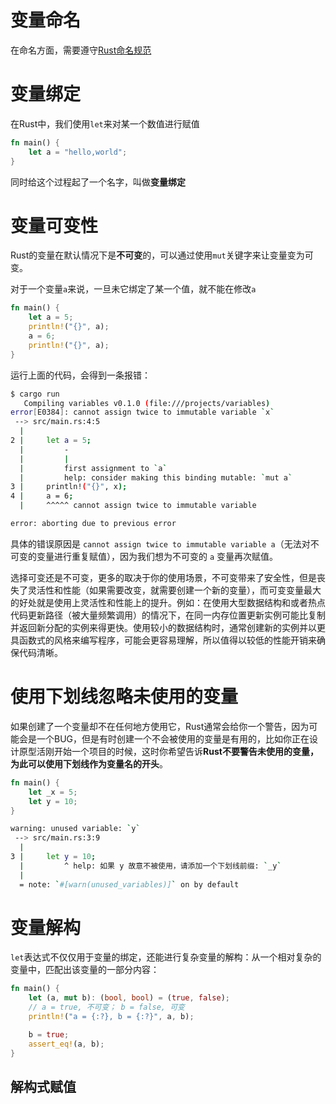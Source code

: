 # 变量命名

在命名方面，需要遵守[Rust命名规范](https://course.rs/practice/naming.html)

# 变量绑定

在Rust中，我们使用`let`来对某一个数值进行赋值

```rust
fn main() { 
    let a = "hello,world";
}
```

同时给这个过程起了一个名字，叫做**变量绑定**

# 变量可变性

Rust的变量在默认情况下是**不可变**的，可以通过使用`mut`关键字来让变量变为可变。

对于一个变量`a`来说，一旦未它绑定了某一个值，就不能在修改`a`

```rust
fn main() {
	let a = 5;
	println!("{}", a);
	a = 6;
	println!("{}", a);
}
```

运行上面的代码，会得到一条报错：

```bash
$ cargo run
   Compiling variables v0.1.0 (file:///projects/variables)
error[E0384]: cannot assign twice to immutable variable `x`
 --> src/main.rs:4:5
  |
2 |     let a = 5;
  |         -
  |         |
  |         first assignment to `a`
  |         help: consider making this binding mutable: `mut a`
3 |     println!("{}", x);
4 |     a = 6;
  |     ^^^^^ cannot assign twice to immutable variable

error: aborting due to previous error

```

具体的错误原因是 `cannot assign twice to immutable variable a`（无法对不可变的变量进行重复赋值），因为我们想为不可变的 `a` 变量再次赋值。

选择可变还是不可变，更多的取决于你的使用场景，不可变带来了安全性，但是丧失了灵活性和性能（如果需要改变，就需要创建一个新的变量），而可变变量最大的好处就是使用上灵活性和性能上的提升。例如：在使用大型数据结构和或者热点代码更新路径（被大量频繁调用）的情况下，在同一内存位置更新实例可能比复制并返回新分配的实例来得更快。使用较小的数据结构时，通常创建新的实例并以更具函数式的风格来编写程序，可能会更容易理解，所以值得以较低的性能开销来确保代码清晰。

# 使用下划线忽略未使用的变量

如果创建了一个变量却不在任何地方使用它，Rust通常会给你一个警告，因为可能会是一个BUG，但是有时创建一个不会被使用的变量是有用的，比如你正在设计原型活刚开始一个项目的时候，这时你希望告诉**Rust不要警告未使用的变量，为此可以使用下划线作为变量名的开头**。

```rust
fn main() {
	let _x = 5;
	let y = 10;
}
```

```bash
warning: unused variable: `y`
 --> src/main.rs:3:9
  |
3 |     let y = 10;
  |         ^ help: 如果 y 故意不被使用，请添加一个下划线前缀: `_y`
  |
  = note: `#[warn(unused_variables)]` on by default

```

# 变量解构

`let`表达式不仅仅用于变量的绑定，还能进行复杂变量的解构：从一个相对复杂的变量中，匹配出该变量的一部分内容：

```rust
fn main() {
	let (a, mut b): (bool, bool) = (true, false);
	// a = true, 不可变； b = false, 可变
	println!("a = {:?}, b = {:?}", a, b);

	b = true;
	assert_eq!(a, b);
}
```

## 解构式赋值
